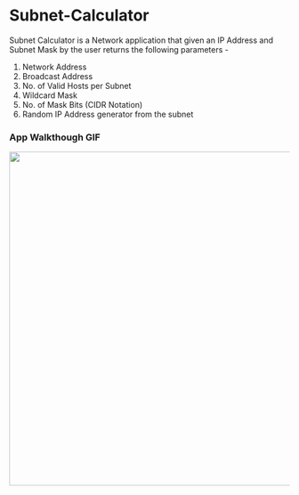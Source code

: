 # Subnet-Calculator

Subnet Calculator is a Network application that given an IP Address and Subnet Mask by the user returns the following parameters - 

1. Network Address
2. Broadcast Address
3. No. of Valid Hosts per Subnet
4. Wildcard Mask
5. No. of Mask Bits (CIDR Notation)
6. Random IP Address generator from the subnet


### App Walkthough GIF

<img src="http://g.recordit.co/2Olszvf070.gif" width=600><br>
